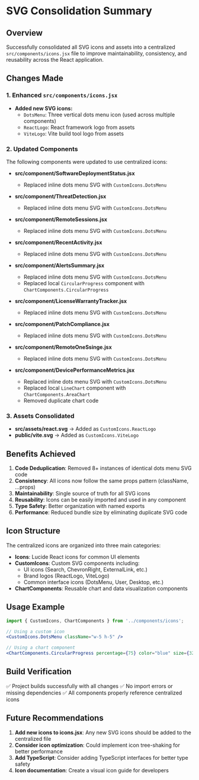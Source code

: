 # SVG Consolidation Summary

## Overview
Successfully consolidated all SVG icons and assets into a centralized `src/components/icons.jsx` file to improve maintainability, consistency, and reusability across the React application.

## Changes Made

### 1. Enhanced `src/components/icons.jsx`
- **Added new SVG icons:**
  - `DotsMenu`: Three vertical dots menu icon (used across multiple components)
  - `ReactLogo`: React framework logo from assets
  - `ViteLogo`: Vite build tool logo from assets

### 2. Updated Components
The following components were updated to use centralized icons:

- **src/component/SoftwareDeploymentStatus.jsx**
  - Replaced inline dots menu SVG with `CustomIcons.DotsMenu`
  
- **src/component/ThreatDetection.jsx**
  - Replaced inline dots menu SVG with `CustomIcons.DotsMenu`
  
- **src/component/RemoteSessions.jsx**
  - Replaced inline dots menu SVG with `CustomIcons.DotsMenu`
  
- **src/component/RecentActivity.jsx**
  - Replaced inline dots menu SVG with `CustomIcons.DotsMenu`
  
- **src/component/AlertsSummary.jsx**
  - Replaced inline dots menu SVG with `CustomIcons.DotsMenu`
  - Replaced local `CircularProgress` component with `ChartComponents.CircularProgress`
  
- **src/component/LicenseWarrantyTracker.jsx**
  - Replaced inline dots menu SVG with `CustomIcons.DotsMenu`
  
- **src/component/PatchCompliance.jsx**
  - Replaced inline dots menu SVG with `CustomIcons.DotsMenu`
  
- **src/component/RemoteOneSsinge.jsx**
  - Replaced inline dots menu SVG with `CustomIcons.DotsMenu`
  
- **src/component/DevicePerformanceMetrics.jsx**
  - Replaced inline dots menu SVG with `CustomIcons.DotsMenu`
  - Replaced local `LineChart` component with `ChartComponents.AreaChart`
  - Removed duplicate chart code

### 3. Assets Consolidated
- **src/assets/react.svg** → Added as `CustomIcons.ReactLogo`
- **public/vite.svg** → Added as `CustomIcons.ViteLogo`

## Benefits Achieved

1. **Code Deduplication**: Removed 8+ instances of identical dots menu SVG code
2. **Consistency**: All icons now follow the same props pattern (className, ...props)
3. **Maintainability**: Single source of truth for all SVG icons
4. **Reusability**: Icons can be easily imported and used in any component
5. **Type Safety**: Better organization with named exports
6. **Performance**: Reduced bundle size by eliminating duplicate SVG code

## Icon Structure

The centralized icons are organized into three main categories:

- **Icons**: Lucide React icons for common UI elements
- **CustomIcons**: Custom SVG components including:
  - UI icons (Search, ChevronRight, ExternalLink, etc.)
  - Brand logos (ReactLogo, ViteLogo)
  - Common interface icons (DotsMenu, User, Desktop, etc.)
- **ChartComponents**: Reusable chart and data visualization components

## Usage Example

```jsx
import { CustomIcons, ChartComponents } from '../components/icons';

// Using a custom icon
<CustomIcons.DotsMenu className="w-5 h-5" />

// Using a chart component
<ChartComponents.CircularProgress percentage={75} color="blue" size={32} />
```

## Build Verification
✅ Project builds successfully with all changes
✅ No import errors or missing dependencies
✅ All components properly reference centralized icons

## Future Recommendations

1. **Add new icons to icons.jsx**: Any new SVG icons should be added to the centralized file
2. **Consider icon optimization**: Could implement icon tree-shaking for better performance
3. **Add TypeScript**: Consider adding TypeScript interfaces for better type safety
4. **Icon documentation**: Create a visual icon guide for developers